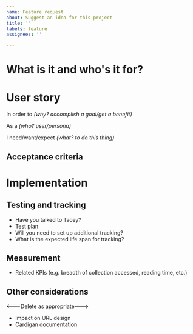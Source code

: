 ```yaml
---
name: Feature request
about: Suggest an idea for this project
title: ''
labels: feature
assignees: ''

---
```

# What is it and who's it for?

# User story
In order to _(why? accomplish a goal/get a benefit)_

As a _(who? user/persona)_

I need/want/expect _(what? to do this thing)_

## Acceptance criteria

# Implementation 

## Testing and tracking
- Have you talked to Tacey?
- Test plan
- Will you need to set up additional tracking?
- What is the expected life span for tracking?

## Measurement
- Related KPIs (e.g. breadth of collection accessed, reading time, etc.)

## Other considerations 
<---Delete as appropriate--->
- Impact on URL design
- Cardigan documentation
